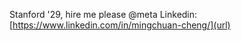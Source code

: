 Stanford '29, hire me please @meta
Linkedin: [https://www.linkedin.com/in/mingchuan-cheng/](url)


<!---
heavytoothpaste/heavytoothpaste is a ✨ special ✨ repository because its `README.md` (this file) appears on your GitHub profile.
You can click the Preview link to take a look at your changes.
--->
